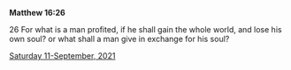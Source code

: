 **Matthew 16:26**

26 For what is a man profited, if he shall gain the whole world, and lose his own soul? or what shall a man give in exchange for his soul?

[Saturday 11-September, 2021](https://t.me/s/daily_scripture)
